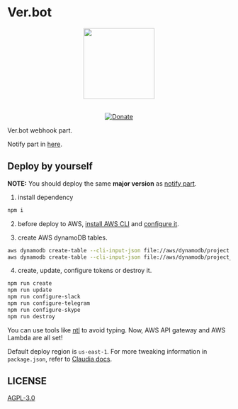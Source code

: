 # Ver.bot

<div align="center">
        <img src="https://rping.github.io/Ver.bot-site/img/vbot.png" width="160">
</div>
<br />

<div align="center">

[![Donate](https://img.shields.io/badge/Donate-PayPal-green.svg)](https://www.paypal.com/cgi-bin/webscr?cmd=_s-xclick&hosted_button_id=SVRBTQKRQ5VGE)

</div>

Ver.bot webhook part.

Notify part in [here][5].

## Deploy by yourself

**NOTE:** You should deploy the same **major version** as [notify part][5].

1. install dependency
```bash
npm i
```

2. before deploy to AWS, [install AWS CLI][1] and [configure it][2].

3. create AWS dynamoDB tables.
```bash
aws dynamodb create-table --cli-input-json file://aws/dynamodb/project.json
aws dynamodb create-table --cli-input-json file://aws/dynamodb/project_detail.json
```

4. create, update, configure tokens or destroy it.
```bash
npm run create
npm run update
npm run configure-slack
npm run configure-telegram
npm run configure-skype
npm run destroy
```

You can use tools like [ntl][3] to avoid typing.
Now, AWS API gateway and AWS Lambda are all set!

Default deploy region is `us-east-1`. For more tweaking information in `package.json`, refer to [Claudia docs][4].

## LICENSE
[AGPL-3.0](LICENSE)

[1]: http://docs.aws.amazon.com/cli/latest/userguide/installing.html
[2]:  http://docs.aws.amazon.com/cli/latest/userguide/cli-chap-getting-started.html
[3]: https://github.com/ruyadorno/ntl
[4]: https://github.com/claudiajs/claudia/tree/master/docs
[5]: https://github.com/RPing/Ver.bot-notify
